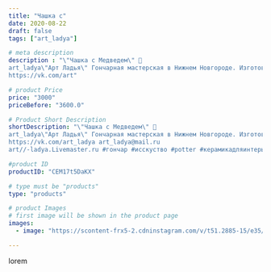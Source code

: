 ```yaml
---
title: "Чашка с"
date: 2020-08-22
draft: false
tags: ["art_ladya"]

# meta description
description : "\"Чашка с Медведем\" 🐻 
art_ladya\"Арт Ладья\" Гончарная мастерская в Нижнем Новгороде. Изготовление керамики и мастер//-классы по обучению. 
https://vk.com/art"

# product Price
price: "3000"
priceBefore: "3600.0"

# Product Short Description
shortDescription: "\"Чашка с Медведем\" 🐻 
art_ladya\"Арт Ладья\" Гончарная мастерская в Нижнем Новгороде. Изготовление керамики и мастер//-классы по обучению. 
https://vk.com/art_ladya art_ladya@mail.ru 
art//-ladya.Livemaster.ru #гончар #исскуство #potter #керамикадляинтерьера #керамикаручнаяработа #гончарнаямастерская #керамиканазаказ #handmade #посудаизглины #керамика #гончарнаяпосуда #эксклюзивнаякерамика #dishes #decor #ceramicar #mug #claygoods #tankard #earthenware #ceramic #bear #кружка #magic #медведь #ceramicart #bern #pint #clay #авторскаякерамика"

#product ID
productID: "CEM17t5DaKX"

# type must be "products"
type: "products"

# product Images
# first image will be shown in the product page
images:
  - image: "https://scontent-frx5-2.cdninstagram.com/v/t51.2885-15/e35/118071729_304766514088593_1078745634621812718_n.jpg?_nc_ht=scontent-frx5-2.cdninstagram.com&_nc_cat=109&_nc_ohc=tDtJv0e6groAX_8tLGg&edm=APU89FABAAAA&ccb=7-4&oh=a9796e67a48471eff8a47e5ca51e97cd&oe=612A83F5&_nc_sid=86f79a&ig_cache_key=MjM4MTUxNTUwMzE2MTk0MjY3OQ%3D%3D.2-ccb7-4"

---
```

lorem
